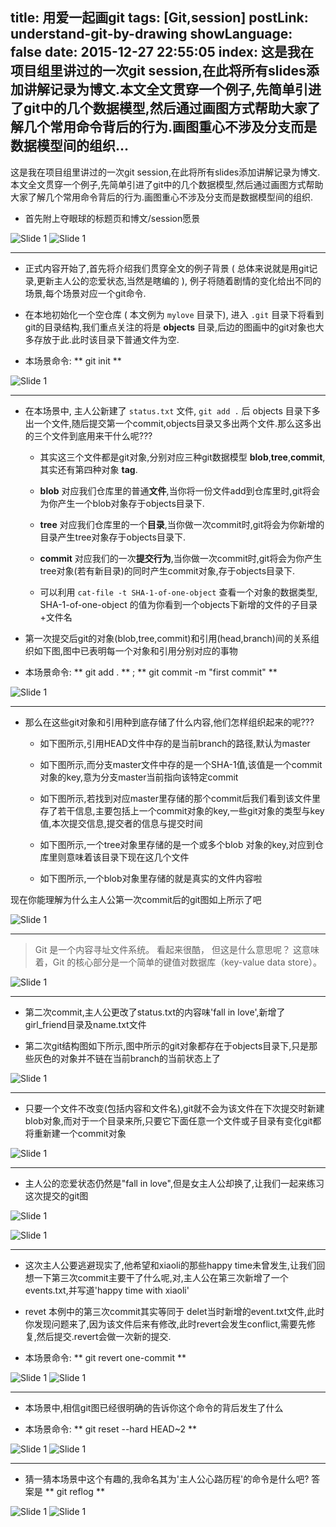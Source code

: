 title: 用爱一起画git
tags: [Git,session]
postLink: understand-git-by-drawing
showLanguage: false
date: 2015-12-27 22:55:05
index: 这是我在项目组里讲过的一次git session,在此将所有slides添加讲解记录为博文.本文全文贯穿一个例子,先简单引进了git中的几个数据模型,然后通过画图方式帮助大家了解几个常用命令背后的行为.画图重心不涉及分支而是数据模型间的组织...
---

这是我在项目组里讲过的一次git session,在此将所有slides添加讲解记录为博文.本文全文贯穿一个例子,先简单引进了git中的几个数据模型,然后通过画图方式帮助大家了解几个常用命令背后的行为.画图重心不涉及分支而是数据模型间的组织.

* 首先附上夺眼球的标题页和博文/session愿景

![Slide 1](/css/images/git-session/slide1.png)
![Slide 1](/css/images/git-session/slide2.png)

---

* 正式内容开始了,首先将介绍我们贯穿全文的例子背景 ( 总体来说就是用git记录,更新主人公的恋爱状态,当然是瞎编的 ), 例子将随着剧情的变化给出不同的场景,每个场景对应一个git命令.

* 在本地初始化一个空仓库 ( 本文例为 `mylove` 目录下), 进入 `.git` 目录下将看到git的目录结构,我们重点关注的将是 **objects** 目录,后边的图画中的git对象也大多存放于此.此时该目录下普通文件为空.

* 本场景命令: ** git init **

![Slide 1](/css/images/git-session/slide3.png)

---
* 在本场景中, 主人公新建了 `status.txt` 文件, `git add .` 后 objects 目录下多出一个文件,随后提交第一个commit,objects目录又多出两个文件.那么这多出的三个文件到底用来干什么呢???

    * 其实这三个文件都是git对象,分别对应三种git数据模型 **blob**,**tree**,**commit**,其实还有第四种对象 **tag**.
    
    * **blob** 对应我们仓库里的普通**文件**,当你将一份文件add到仓库里时,git将会为你产生一个blob对象存于objects目录下.
    
    * **tree** 对应我们仓库里的一个**目录**,当你做一次commit时,git将会为你新增的目录产生tree对象存于objects目录下.
    
    * **commit** 对应我们的一次**提交行为**,当你做一次commit时,git将会为你产生tree对象(若有新目录)的同时产生commit对象,存于objects目录下.
    
    * 可以利用 `cat-file -t SHA-1-of-one-object` 查看一个对象的数据类型, SHA-1-of-one-object 的值为你看到一个objects下新增的文件的子目录+文件名

* 第一次提交后git的对象(blob,tree,commit)和引用(head,branch)间的关系组织如下图,图中已表明每一个对象和引用分别对应的事物

* 本场景命令: ** git add . ** ; ** git commit -m "first commit" **

![Slide 1](/css/images/git-session/slide4.png)

---
* 那么在这些git对象和引用种到底存储了什么内容,他们怎样组织起来的呢???
    
    * 如下图所示,引用HEAD文件中存的是当前branch的路径,默认为master
    
    * 如下图所示,而分支master文件中存的是一个SHA-1值,该值是一个commit对象的key,意为分支master当前指向该特定commit
    
    * 如下图所示,若找到对应master里存储的那个commit后我们看到该文件里存了若干信息,主要包括上一个commit对象的key,一些git对象的类型与key值,本次提交信息,提交者的信息与提交时间
    
    * 如下图所示,一个tree对象里存储的是一个或多个blob 对象的key,对应到仓库里则意味着该目录下现在这几个文件
    
    * 如下图所示,一个blob对象里存储的就是真实的文件内容啦
    
现在你能理解为什么主人公第一次commit后的git图如上所示了吧

![Slide 1](/css/images/git-session/slide5.png)

---

>Git 是一个内容寻址文件系统。 看起来很酷， 但这是什么意思呢？ 这意味着，Git 的核心部分是一个简单的键值对数据库（key-value data store）。

![Slide 1](/css/images/git-session/slide6.png)

---

* 第二次commit,主人公更改了status.txt的内容味'fall in love',新增了girl_friend目录及name.txt文件

* 第二次git结构图如下所示,图中所示的git对象都存在于objects目录下,只是那些灰色的对象并不链在当前branch的当前状态上了

![Slide 1](/css/images/git-session/slide7.png)

---
* 只要一个文件不改变(包括内容和文件名),git就不会为该文件在下次提交时新建blob对象,而对于一个目录来所,只要它下面任意一个文件或子目录有变化git都将重新建一个commit对象

![Slide 1](/css/images/git-session/slide8.png)

---
* 主人公的恋爱状态仍然是"fall in love",但是女主人公却换了,让我们一起来练习这次提交的git图

![Slide 1](/css/images/git-session/slide9.png)

![Slide 1](/css/images/git-session/slide10.png)

---
* 这次主人公要逃避现实了,他希望和xiaoli的那些happy time未曾发生,让我们回想一下第三次commit主要干了什么呢,对,主人公在第三次新增了一个events.txt,并写道'happy time with xiaoli'

* revet 本例中的第三次commit其实等同于 delet当时新增的event.txt文件,此时你发现问题来了,因为该文件后来有修改,此时revert会发生conflict,需要先修复,然后提交.revert会做一次新的提交.

* 本场景命令: ** git revert one-commit **

![Slide 1](/css/images/git-session/slide11.png)
![Slide 1](/css/images/git-session/slide12.png)

---

* 本场景中,相信git图已经很明确的告诉你这个命令的背后发生了什么

* 本场景命令: ** git reset --hard HEAD~2 **

![Slide 1](/css/images/git-session/slide13.png)
![Slide 1](/css/images/git-session/slide14.png)

---

* 猜一猜本场景中这个有趣的,我命名其为'主人公心路历程'的命令是什么吧? 答案是 ** git reflog **

![Slide 1](/css/images/git-session/slide15.png)
![Slide 1](/css/images/git-session/slide16.png)
